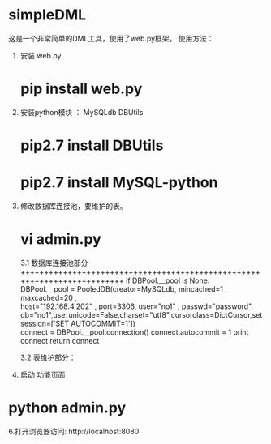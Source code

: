 # simpleDML

这是一个非常简单的DML工具，使用了web.py框架。
使用方法：

1. 安装 web.py 
   # pip install web.py
2. 安装python模块 ：  MySQLdb  DBUtils
    # pip2.7 install DBUtils
    # pip2.7 install MySQL-python

3. 修改数据库连接池，要维护的表。

   # vi admin.py
   
    
   
   3.1 数据库连接池部分 
   +++++++++++++++++++++++++++++++++++++++++++++++++++++++++++++++++++++++++ 
        if DBPool.__pool is None:  
            DBPool.__pool = PooledDB(creator=MySQLdb, mincached=1 , maxcached=20 ,  
                              host="192.168.4.202" , port=3306, user="no1" , passwd="password",  
                              db="no1",use_unicode=False,charset="utf8",cursorclass=DictCursor,setsession=['SET AUTOCOMMIT=1'])  
        connect = DBPool.__pool.connection()
        connect.autocommit = 1
        print connect
        return connect  
   
   
   3.2  表维护部分：
  
 
 5. 启动 功能页面
  # python admin.py 

6.打开浏览器访问:
   http://localhost:8080
   
    
 
 
